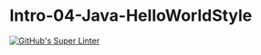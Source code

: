 # Intro-04-Java-HelloWorldStyle
[![GitHub's Super Linter](https://github.com/ICS4U-ProgrammingJaydinM/Intro-04-Java-HelloWorldStyle/workflows/GitHub's%20Super%20Linter/badge.svg)](https://github.com/ICS4U-ProgrammingJaydinM/Intro-04-Java-HelloWorldStyle/actions)
